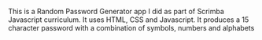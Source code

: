 This is a Random Password Generator app I did as part of Scrimba Javascript curriculum. It uses HTML, CSS and Javascript.
It produces a 15 character password with a combination of symbols, numbers and alphabets
